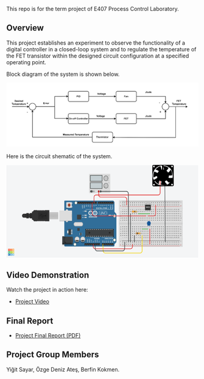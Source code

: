 This repo is for the term project of E407 Process Control Laboratory.

## **Overview**  
This project establishes an experiment to observe the functionality of a digital controller in a closed-loop system and to regulate the temperature of the FET transistor within the designed circuit configuration at a specified operating point.

Block diagram of the system is shown below.

![Alt yazı](blockdiagram.png)

Here is the circuit shematic of the system.

<p align="center">
  <img src="circuit_diagram.png" alt="Açıklama" width="600"/>
</p>

## **Video Demonstration**  
Watch the project in action here:  
- [Project Video](https://youtu.be/wL4fu9uugyQ)  

## Final Report
- [Project Final Report (PDF)](https://github.com/berfinkokmen/Temperature-Control-in-a-Miniaturized-Heating-Process/blob/main/EE407-Process%20Control%20Term%20Project%20Report%20.pdf)
  
## Project Group Members
Yiğit Sayar, Özge Deniz Ateş, Berfin Kokmen.
